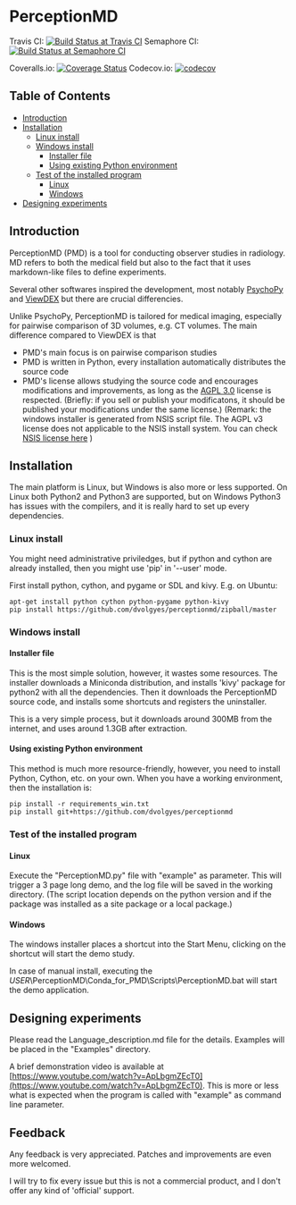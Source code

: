 PerceptionMD
============

Travis CI: [![Build Status at Travis CI](https://travis-ci.org/dvolgyes/perceptionmd.svg?branch=master)](https://travis-ci.org/dvolgyes/perceptionmd)
Semaphore CI: [![Build Status at Semaphore CI](https://semaphoreci.com/api/v1/dvolgyes/perceptionmd/branches/master/badge.svg)](https://semaphoreci.com/dvolgyes/perceptionmd)

Coveralls.io: [![Coverage Status](https://coveralls.io/repos/github/dvolgyes/perceptionmd/badge.svg?branch=master)](https://coveralls.io/github/dvolgyes/perceptionmd?branch=master)
Codecov.io: [![codecov](https://codecov.io/gh/dvolgyes/perceptionmd/branch/master/graph/badge.svg)](https://codecov.io/gh/dvolgyes/perceptionmd)

Table of Contents
-----------------

  * [Introduction](#introduction)
  * [Installation](#installation)
     * [Linux install](#linux-install)
     * [Windows install](#windows-install)
        * [Installer file](#installer-file)
        * [Using existing Python environment](#using-existing-python-environment)
     * [Test of the installed program](#test-of-the-installed-program)
        * [Linux](#linux)
        * [Windows](#windows)
  * [Designing experiments](#designing-experiments)


## Introduction

PerceptionMD (PMD) is a tool for conducting observer studies in radiology.
MD refers to both the medical field but also to the fact that
it uses markdown-like files to define experiments.

Several other softwares inspired the development, most notably [PsychoPy](http://www.psychopy.org/) and
[ViewDEX](http://www.gu.se/english/research/publication?publicationId=235509) but
there are crucial differencies.

Unlike PsychoPy, PerceptionMD is tailored for medical imaging, especially for
pairwise comparison of 3D volumes, e.g. CT volumes. The main difference compared
to ViewDEX is that
- PMD's main focus is on pairwise comparison studies
- PMD is written in Python, every installation automatically distributes the source code
- PMD's license allows studying the source code and encourages modifications and improvements,
  as long as the [AGPL 3.0](https://www.gnu.org/licenses/agpl-3.0.html) license is respected.
  (Briefly: if you sell or publish your modificatons, it should be published your modifications under the same license.)
  (Remark: the windows installer is generated from NSIS script file. The AGPL v3 license does not
   applicable to the NSIS install system. You can check [NSIS license here](http://nsis.sourceforge.net/License) )

## Installation

The main platform is Linux, but Windows is also more or less supported.
On Linux both Python2 and Python3 are supported, but on Windows Python3 has issues
with the compilers, and it is really hard to set up every dependencies.

### Linux install

You might need administrative priviledges, but if python and cython are already installed,
then you might use 'pip' in '--user' mode.

First install python, cython, and pygame or SDL and kivy.
E.g. on Ubuntu:
```
apt-get install python cython python-pygame python-kivy
pip install https://github.com/dvolgyes/perceptionmd/zipball/master
```

### Windows install

#### Installer file
This is the most simple solution, however, it wastes some resources.
The installer downloads a Miniconda distribution, and
installs 'kivy' package for python2 with all the dependencies.
Then it downloads the PerceptionMD source code, and installs some shortcuts
and registers the uninstaller.

This is a very simple process, but it downloads around 300MB from the internet,
and uses around 1.3GB after extraction.

#### Using existing Python environment

This method is much more resource-friendly, however,
you need to install Python, Cython, etc. on your own.
When you have a working environment, then the installation is:
```
pip install -r requirements_win.txt
pip install git+https://github.com/dvolgyes/perceptionmd
```

### Test of the installed program

#### Linux
Execute the "PerceptionMD.py" file with "example" as parameter. This will trigger a
3 page long demo, and the log file will be saved in the working directory.
(The script location depends on the python version and if the package was installed
as a site package or a local package.)

#### Windows
The windows installer places a shortcut into the Start Menu, clicking on the shortcut
will start the demo study.

In case of manual install, executing the $USER$\PerceptionMD\Conda_for_PMD\Scripts\PerceptionMD.bat
will start the demo application.

## Designing experiments

Please read the Language_description.md file for the details.
Examples will be placed in the "Examples" directory.

A brief demonstration video is available at [https://www.youtube.com/watch?v=ApLbgmZEcT0](https://www.youtube.com/watch?v=ApLbgmZEcT0).
This is more or less what is expected when the program is called with "example" as command line parameter.

## Feedback

Any feedback is very appreciated. Patches and improvements are even more welcomed.

I will try to fix every issue but this is not a commercial product, and I don't offer
any kind of 'official' support.
